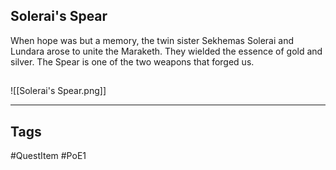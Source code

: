 ## Solerai's Spear
When hope was but a memory, the twin sister Sekhemas Solerai and Lundara arose to unite the Maraketh.
They wielded the essence of gold and silver. The Spear is one of the two weapons that forged us.
## 
![[Solerai's Spear.png]]

---
## Tags
#QuestItem
#PoE1